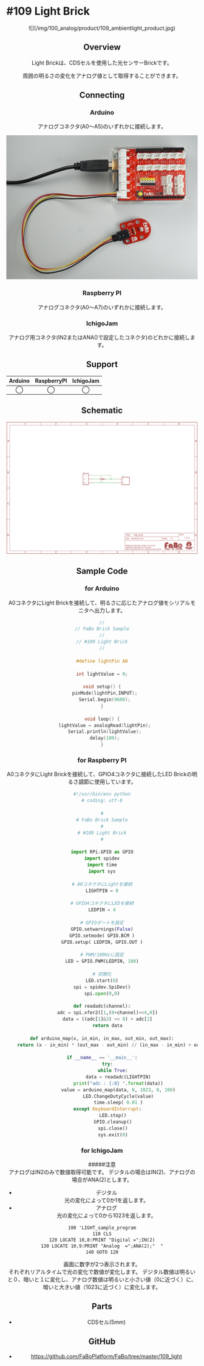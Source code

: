 # #109 Light Brick

<center>![](/img/100_analog/product/109_ambientlight_product.jpg)
<!--COLORME-->

## Overview
Light Brickは、CDSセルを使用した光センサーBrickです。

周囲の明るさの変化をアナログ値として取得することができます。


## Connecting
### Arduino
アナログコネクタ(A0〜A5)のいずれかに接続します。

![](/img/100_analog/connect/109_ambientlight_connect.jpg)

### Raspberry PI
アナログコネクタ(A0〜A7)のいずれかに接続します。

### IchigoJam
アナログ用コネクタ(IN2またはANA()で設定したコネクタ)のどれかに接続します。

## Support
|Arduino|RaspberryPI|IchigoJam|
|:--:|:--:|:--:|
|◯|◯|◯|

## Schematic
![](/img/100_analog/schematic/109_ambientlight_schematic.png)

## Sample Code
### for Arduino
A0コネクタにLight Brickを接続して、明るさに応じたアナログ値をシリアルモニタへ出力します。

```c
//
// FaBo Brick Sample
//
// #109 Light Brick
//

#define lightPin A0

int lightValue = 0;

void setup() {
  pinMode(lightPin,INPUT);
  Serial.begin(9600);
}

void loop() {
  lightValue = analogRead(lightPin);
  Serial.println(lightValue);
  delay(100);
}
```

### for Raspberry PI
A0コネクタにLight Brickを接続して、GPIO4コネクタに接続したLED Brickの明るさ調節に使用しています。
```python
#!/usr/bin/env python
# coding: utf-8

#
# FaBo Brick Sample
#
# #109 Light Brick
#

import RPi.GPIO as GPIO
import spidev
import time
import sys

# A0コネクタにLightを接続
LIGHTPIN = 0

# GPIO4コネクタにLEDを接続
LEDPIN = 4

# GPIOポートを設定
GPIO.setwarnings(False)
GPIO.setmode( GPIO.BCM )
GPIO.setup( LEDPIN, GPIO.OUT )

# PWM/100Hzに設定
LED = GPIO.PWM(LEDPIN, 100)

# 初期化
LED.start(0)
spi = spidev.SpiDev()
spi.open(0,0)

def readadc(channel):
	adc = spi.xfer2([1,(8+channel)<<4,0])
	data = ((adc[1]&3) << 8) + adc[2]
	return data

def arduino_map(x, in_min, in_max, out_min, out_max):
	return (x - in_min) * (out_max - out_min) // (in_max - in_min) + out_min

if __name__ == '__main__':
	try:
		while True:
			data = readadc(LIGHTPIN)
			print("adc : {:8} ".format(data))
			value = arduino_map(data, 0, 1023, 0, 100)
			LED.ChangeDutyCycle(value)
			time.sleep( 0.01 )
	except KeyboardInterrupt:
		LED.stop()
		GPIO.cleanup()
		spi.close()
		sys.exit(0)
```

### for IchigoJam
#####注意<br>アナログはIN2のみで数値取得可能です。
デジタルの場合はIN(2)、アナログの場合がANA(2)とします。

- デジタル<br>
光の変化によって0か1を返します。<br>
- アナログ<br>
光の変化によって0から1023を返します。<br>

```
100 'LIGHT_sample_program
110 CLS
120 LOCATE 10,8:PRINT "Digital =";IN(2)
130 LOCATE 10,9:PRINT "Analog  =";ANA(2);"  "
140 GOTO 120
```

画面に数字が2つ表示されます。<br>
それぞれリアルタイムで光の変化で数値が変化します。
デジタル数値は明るいと０、暗いと１に変化し、アナログ数値は明るいと小さい値（0に近づく）に、暗いと大きい値（1023に近づく）に変化します。

## Parts
- CDSセル(5mm)

## GitHub
- https://github.com/FaBoPlatform/FaBo/tree/master/109_light
